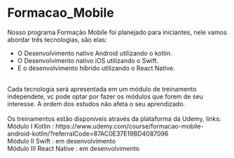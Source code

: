 # Formacao_Mobile

Nosso programa Formação Mobile foi planejado para iniciantes, nele vamos abordar três tecnologias, são elas:
<br/>
- O Desenvolvimento nativo Android utilizando o kotlin.
- O Desenvolvimento nativo iOS utilizando o Swift.
- E o desenvolvimento híbrido utilizando o React Native.
<br/>
Cada tecnologia será apresentada em um módulo de treinamento independete, vc pode optar por fazer os módulos que forem de seu interesse.
A ordem dos estudos não afeta o seu aprendizado.
<br/>
<br>
Os treinamentos estão disponíveis através da plataforma da Udemy, links:
<br/>
Módulo I Kotlin : https://www.udemy.com/course/formacao-mobile-android-kotlin/?referralCode=87AC0E37E19BD4087096
<br/>
Módulo II Swift : em desenvolvimento
<br/>
Módulo III React Native : em desenvolvimento
<br/>









